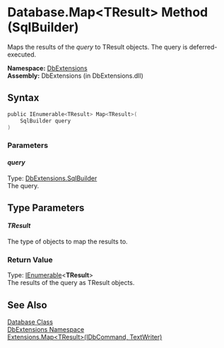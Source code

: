 Database.Map&lt;TResult> Method (SqlBuilder)
============================================
Maps the results of the *query* to TResult objects. The query is deferred-executed.

**Namespace:** [DbExtensions][1]  
**Assembly:** DbExtensions (in DbExtensions.dll)

Syntax
------

```csharp
public IEnumerable<TResult> Map<TResult>(
	SqlBuilder query
)
```

### Parameters

#### *query*
Type: [DbExtensions.SqlBuilder][2]  
The query.


Type Parameters
---------------

#### *TResult*
The type of objects to map the results to.

### Return Value
Type: [IEnumerable][3]&lt;**TResult**>  
The results of the query as TResult objects.

See Also
--------
[Database Class][4]  
[DbExtensions Namespace][1]  
[Extensions.Map&lt;TResult>(IDbCommand, TextWriter)][5]  

[1]: ../README.md
[2]: ../SqlBuilder/README.md
[3]: http://msdn.microsoft.com/en-us/library/9eekhta0
[4]: README.md
[5]: ../Extensions/Map__1_3.md